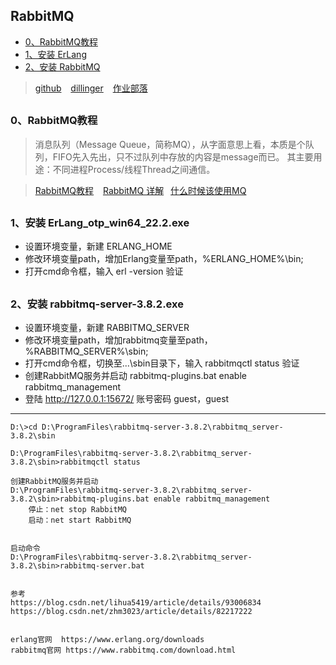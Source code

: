 ## RabbitMQ
*   [0、RabbitMQ教程](#RabbitMQ) 
*   [1、安装 ErLang](#ErLang) 
*   [2、安装 RabbitMQ](#RabbitMQ-install) 

> [github]( https://github.com/scott180/RabbitMQ-test ) &ensp; [dillinger]( https://dillinger.io/ )  &ensp;  [作业部落]( https://www.zybuluo.com/mdeditor )   


<h2 id="RabbitMQ"></h2>

### 0、RabbitMQ教程
>消息队列（Message Queue，简称MQ），从字面意思上看，本质是个队列，FIFO先入先出，只不过队列中存放的内容是message而已。
其主要用途：不同进程Process/线程Thread之间通信。

>[RabbitMQ教程]( https://blog.csdn.net/hellozpc/article/details/81436980 ) &ensp; [RabbitMQ 详解]( http://www.ityouknow.com/springboot/2016/11/30/spring-boot-rabbitMQ.html ) &ensp;[什么时候该使用MQ]( https://mp.weixin.qq.com/s?__biz=MjM5ODYxMDA5OQ==&mid=2651960012&idx=1&sn=c6af5c79ecead98daa4d742e5ad20ce5&chksm=bd2d07108a5a8e0624ae6ad95001c4efe09d7ba695f2ddb672064805d771f3f84bee8123b8a6&mpshare=1&scene=1&srcid=04054h4e90lz5Qc2YKnLNuvY )


<h2 id="ErLang"></h2>

### 1、安装 ErLang_otp_win64_22.2.exe 

- 设置环境变量，新建 ERLANG_HOME
- 修改环境变量path，增加Erlang变量至path，%ERLANG_HOME%\bin;
- 打开cmd命令框，输入 erl -version  验证



<h2 id="RabbitMQ-install"></h2>

### 2、安装 rabbitmq-server-3.8.2.exe 

- 设置环境变量，新建 RABBITMQ_SERVER
- 修改环境变量path，增加rabbitmq变量至path，%RABBITMQ_SERVER%\sbin;
- 打开cmd命令框，切换至...\sbin目录下，输入 rabbitmqctl status 验证
- 创建RabbitMQ服务并启动 rabbitmq-plugins.bat enable rabbitmq_management
- 登陆 http://127.0.0.1:15672/    账号密码 guest，guest

--------------



```
D:\>cd D:\ProgramFiles\rabbitmq-server-3.8.2\rabbitmq_server-3.8.2\sbin

D:\ProgramFiles\rabbitmq-server-3.8.2\rabbitmq_server-3.8.2\sbin>rabbitmqctl status

创建RabbitMQ服务并启动
D:\ProgramFiles\rabbitmq-server-3.8.2\rabbitmq_server-3.8.2\sbin>rabbitmq-plugins.bat enable rabbitmq_management
	停止：net stop RabbitMQ
	启动：net start RabbitMQ

	
启动命令	
D:\ProgramFiles\rabbitmq-server-3.8.2\rabbitmq_server-3.8.2\sbin>rabbitmq-server.bat


参考
https://blog.csdn.net/lihua5419/article/details/93006834
https://blog.csdn.net/zhm3023/article/details/82217222


erlang官网  https://www.erlang.org/downloads
rabbitmq官网 https://www.rabbitmq.com/download.html

```
